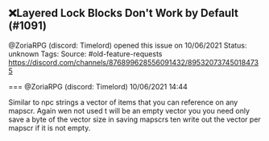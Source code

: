 ## ❌Layered Lock Blocks Don't Work by Default (#1091)
@ZoriaRPG (discord: Timelord) opened this issue on 10/06/2021
Status: unknown
Tags: 
Source: #old-feature-requests https://discord.com/channels/876899628556091432/895320737450184735


=== @ZoriaRPG (discord: Timelord) 10/06/2021 14:44

Similar to npc strings a vector of items that you can reference on any mapscr. Again wen not used t will be an empty vector you you need only save a byte of the vector size in saving mapscrs ten write out the vector per mapscr if it is not empty.
